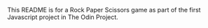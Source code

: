 This README is for a Rock Paper Scissors game as part of the first Javascript project in The Odin Project.